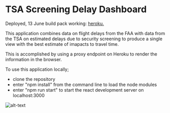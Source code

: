 # TSA Screening Delay Dashboard

Deployed, 13 June build pack working: [heroku.](https://arcane-ravine-69645.herokuapp.com/ )


This application combines data on flight delays from the FAA with data from the TSA on estimated delays due to security screening to produce a single view with the best estimate of imapacts to travel time. 

This is accomplished by using a proxy endpoint on Heroku to render the information in the browser.

To use this application locally;
* clone the repository
* enter "npm install" from the command line to load the node modules
* enter "npm run start" to start the react development server on localhost:3000


![alt-text][screenshot]

[screenshot]: https://s3.amazonaws.com/gramschallenges/flightDelays_24June.png "Screen shot of The TSA Screening Delay Project" 

